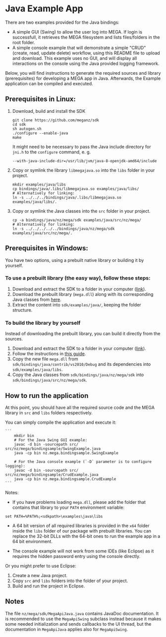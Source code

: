 # Java Example App

There are two examples provided for the Java bindings:

* A simple GUI (Swing) to allow the user log into MEGA. If login is successfull, it retrieves the MEGA filesystem and lists files/folders in the root folder.
* A simple console example that will demonstrate a simple "CRUD" (create, read, update delete) workflow, using this README file to upload and download. This example uses no GUI, and will display all interactions on the console using the Java provided logging framework.

Below, you will find instructions to generate the required sources and library (prerequisites) for developing a MEGA app in Java. Afterwards, the Example application can be compiled and executed.

## Prerequisites in Linux:

1. Download, build and install the SDK

    ```
    git clone https://github.com/meganz/sdk
    cd sdk
    sh autogen.sh
    ./configure --enable-java
    make
    ```

    It might need to be necessary to pass the Java include directory for
    `jni.h` to the `configure` command, e. g.

    `--with-java-include-dir=/usr/lib/jvm/java-8-openjdk-amd64/include`

2. Copy or symlink the library `libmegajava.so` into the `libs` folder in your project.
    
    ```
    mkdir examples/java/libs
    cp bindings/java/.libs/libmegajava.so examples/java/libs/
    # Alternatively for linking:
    ln -s ../../../bindings/java/.libs/libmegajava.so examples/java/libs/.
    ```
    
3. Copy or symlink the Java classes into the `src` folder in your project.

    ```
    cp -a bindings/java/nz/mega/sdk examples/java/src/nz/mega/
    # Alternatively for linking:
    ln -s ../../../../../bindings/java/nz/mega/sdk examples/java/src/nz/mega/.
    ```

## Prerequisites in Windows:

You have two options, using a prebuilt native library or building it by yourself.

### To use a prebuilt library (the easy way), follow these steps:

1. Download and extract the SDK to a folder in your computer ([link](https://github.com/meganz/sdk/archive/master.zip)).
2. Download the prebuilt library (`mega.dll`) along with its corresponding Java classes from [here](https://mega.nz/#!UtkgFZbS!v9aL5DpDyw5jmQljAx3Ns-wvjbYPOsQn-eQKZMx3qqE).
3. Extract the content into `sdk/examples/java/`, keeping the folder structure.

### To build the library by yourself

Instead of downloading the prebuilt library, you can build it directly from the sources.

1. Download and extract the SDK to a folder in your computer ([link](https://github.com/meganz/sdk/archive/master.zip)).
2. Follow the instructions in [this guide](https://github.com/meganz/sdk/blob/master/bindings/java/contrib/vs2010/README.md).
3. Copy the new file `mega.dll` from `sdk/bindings/java/contrib/vs2010/Debug` and its dependencies into `sdk/examples/java/libs`.
4. Copy the Java classes from `sdk/bindings/java/nz/mega/sdk` into `sdk/bindings/java/src/nz/mega/sdk`.

## How to run the application

At this point, you should have all the required source code and the MEGA library in `src` and `libs` folders respectively.

You can simply compile the application and execute it:

	```
        mkdir bin
        # For the Java Swing GUI example:
	    javac -d bin -sourcepath src/ src/nz/mega/bindingsample/SwingExample.java
	    java -cp bin nz.mega.bindingsample.SwingExample

        # For the Java console example (`-D` parameter is to configure logging):
	    javac -d bin -sourcepath src/ src/nz/mega/bindingsample/CrudExample.java
        java -cp bin nz.mega.bindingsample.CrudExample
	```

Notes:
- If you have problems loading `mega.dll`, please add the folder that contains that library to your `PATH` environment variable:
```
set PATH=%PATH%;<sdkpath>\examples\java\libs
```

- A 64 bit version of all required libraries is provided in the `x64` folder inside the `libs` folder of our package with prebuilt libraries. 
You can replace the 32-bit DLLs with the 64-bit ones to run the example app in a 64 bit environment.

- The console example will not work from some IDEs (like Eclipse) as it requires the hidden password entry using the console directly.

Or you might prefer to use Eclipse:

1. Create a new Java project.
2. Copy `src` and `libs` folders into the folder of your project.
3. Build and run the project in Eclipse.

## Notes

The file `nz/mega/sdk/MegaApiJava.java` contains JavaDoc documentation. It is recommended to use the `MegaApiSwing` subclass instead because it makes some needed initialization and sends callbacks to the UI thread, but the documentation in `MegaApiJava` applies also for `MegaApiSwing`.

